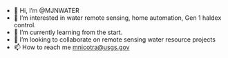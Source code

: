 - 👋 Hi, I’m @MJNWATER
- 👀 I’m interested in water remote sensing, home automation, Gen 1 haldex control.
- 🌱 I’m currently learning from the start.
- 💞️ I’m looking to collaborate on remote sensing water resource projects
- 📫 How to reach me mnicotra@usgs.gov

<!---
MJNWATER/MJNWATER is a ✨ special ✨ repository because its `README.md` (this file) appears on your GitHub profile.
You can click the Preview link to take a look at your changes.
--->
